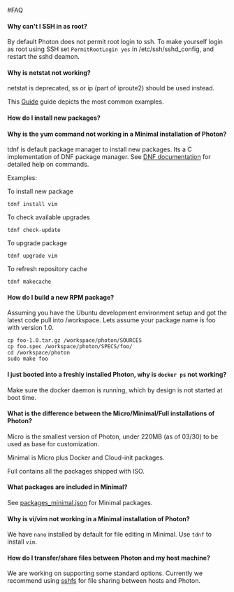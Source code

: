 #FAQ

#### Why can't I SSH in as root?

By default Photon does not permit root login to ssh. To make yourself login as root using
SSH set <code>PermitRootLogin yes</code> in /etc/ssh/sshd_config, and restart the sshd deamon.

#### Why is netstat not working?

netstat is deprecated, ss or ip (part of iproute2) should be used instead.

This [Guide](https://dougvitale.wordpress.com/2011/12/21/deprecated-linux-networking-commands-and-their-replacements/) guide depicts the most common examples.

#### How do I install new packages?
#### Why is the yum command not working in a Minimal installation of Photon?

tdnf is default package manager to install new packages. Its a C implementation of DNF package manager. See [DNF documentation](https://media.readthedocs.org/pdf/dnf/latest/dnf.pdf) for detailed help on commands.

Examples:

To install new package

```
tdnf install vim
```

To check available upgrades

```
tdnf check-update
```

To upgrade package

```
tdnf upgrade vim
```

To refresh repository cache

```
tdnf makecache
```

#### How do I build a new RPM package?

Assuming you have the Ubuntu development environment setup and got the latest code pull into /workspace.
Lets assume your package name is foo with version 1.0.

```
cp foo-1.0.tar.gz /workspace/photon/SOURCES
cp foo.spec /workspace/photon/SPECS/foo/
cd /workspace/photon
sudo make foo
```

#### I just booted into a freshly installed Photon, why is ```docker ps``` not working?

Make sure the docker daemon is running, which by design is not started at boot time.

#### What is the difference between the Micro/Minimal/Full installations of Photon?
Micro is the smallest version of Photon, under 220MB (as of 03/30) to be used as base for customization.

Minimal is Micro plus Docker and Cloud-init packages.

Full contains all the packages shipped with ISO.

#### What packages are included in Minimal?
See [packages_minimal.json](../common/data/packages_minimal.json) for Minimal packages.

#### Why is vi/vim not working in a Minimal installation of Photon?

We have `nano` installed by default for file editing in Minimal. Use `tdnf` to install `vim`.

#### How do I transfer/share files between Photon and my host machine?

We are working on supporting some standard options. Currently we recommend using [sshfs](https://wiki.archlinux.org/index.php/sshfs) for file sharing between hosts and Photon.
